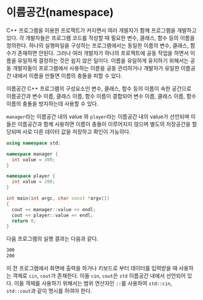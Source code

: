 # 이름공간(namespace)

C++ 프로그램을 이용한 프로젝트가 커지면서 여러 개발자가 함께 프로그램을 개발하고 있다. 각 개발자들은 프로그램 코드를 작성할 때 필요한 변수, 클래스, 함수 등의 이름을 정의한다.
하나의 실행파일을 구성하는 프로그램에서는 동일한 이름의 변수, 클래스, 함수가 존재하면 안된다. 
그러나 여러 개발자가 하나의 프로젝트에 공동 작업을 하면서 이름을 유일하게 결정하는 것은 쉽지 않은 일이다. 
이름을 유일하게 유지하기 위해서는 공동 개발자들이 프로그램에서 사용하는 이륻을 공동 관리하거나 개발자가 유일한 이름공간 내에서 이름을 만들면 이름의 충돌을 피할 수 있다.   
 
이름공간 C++ 프로그램의 구성요소인 변수, 클래스, 함수 등의 이름이 속한 공간으로 이름공간과 변수 이름, 클래스 이름, 함수 이름이 결합되어 
변수 이름, 클래스 이름, 함수 이름의 충돌을 방지하는데 사용할 수 있다.

```manager```라는 이름공간 내의 value 와 ```player```라는 이름공간 내의 value가 선언되며 이들은 이름공간과 함께 사용하면 이름이 충돌이 이루어지지 않으며 
별도의 저장공간을 할당되며 사로 다른 데이터 값을 저장하고 확인이 가능히다. 

```c++
using namespace std;

namespace manager {
  int value = 300;
}

namespace player {
  int value = 200; 
}

int main(int argc, char const *argv[])
{
  cout << manager::value << endl;
  cout << player::value << endl;
  return 0;
}
```
다음 프로그램의 실행 결과는 다음과 같다.

```bash
300
200
```
이 전 프로그램에서 화면에 출력을 하거나 키보드로 부터 데이터를 입력받을 때 사용하는 객체로 ```cin```, ```cout```가 존재한다. 
이들 ```cin```, ```cout```은 ```std``` 이름공간 내에서 선언되어 있다. 이들 객체를 사용하기 위해서는 범위 연산자인 ```::```를 사용하여
```std::cin```, ```std::cout```과 같이 명시를 하여야 한다. 
